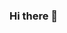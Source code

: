 ### Hi there 👋

<!--
**MajdKi/MajdKi

- 💬 Ask me about Flutter, Node.js, or any tech-related questions.
- 📫 How to reach me: majd.kikhia.9@gmail.com** is a ✨ _special_ ✨ repository because its `README.md` (this file) appears on your GitHub profile.

Here are some ideas to get you started:

- 🔭 I’m currently working on ...
- 🌱 I’m currently learning ...
- 👯 I’m looking to collaborate on ...
- 🤔 I’m looking for help with ...
- 💬 Ask me about Flutter, Node.js, or any tech-related questions.
- 📫 How to reach me: majd.kikhia.9@gmail.com
- 😄 Pronouns: ...
- ⚡ Fun fact: ...
-->
